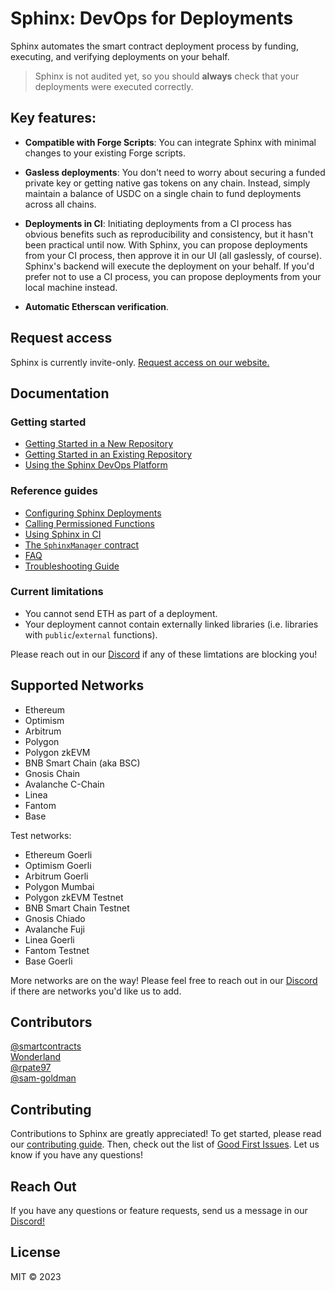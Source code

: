 # Sphinx: DevOps for Deployments

Sphinx automates the smart contract deployment process by funding, executing, and verifying deployments on your behalf.

> Sphinx is not audited yet, so you should **always** check that your deployments were executed correctly.

## Key features:

* **Compatible with Forge Scripts**: You can integrate Sphinx with minimal changes to your existing Forge scripts.

* **Gasless deployments**: You don't need to worry about securing a funded private key or getting native gas tokens on any chain. Instead, simply maintain a balance of USDC on a single chain to fund deployments across all chains.

* **Deployments in CI**: Initiating deployments from a CI process has obvious benefits such as reproducibility and consistency, but it hasn't been practical until now. With Sphinx, you can propose deployments from your CI process, then approve it in our UI (all gaslessly, of course). Sphinx's backend will execute the deployment on your behalf. If you'd prefer not to use a CI process, you can propose deployments from your local machine instead.

* **Automatic Etherscan verification**.

## Request access

Sphinx is currently invite-only. [Request access on our website.](https://sphinx.dev)

## Documentation

### Getting started

- [Getting Started in a New Repository](https://github.com/sphinx-labs/sphinx/blob/develop/docs/cli-quickstart.md)
- [Getting Started in an Existing Repository](https://github.com/sphinx-labs/sphinx/blob/develop/docs/cli-existing-project.md)
- [Using the Sphinx DevOps Platform](https://github.com/sphinx-labs/sphinx/blob/develop/docs/ops-getting-started.md)

### Reference guides

- [Configuring Sphinx Deployments](https://github.com/sphinx-labs/sphinx/blob/develop/docs/configuring-deployments.md)
- [Calling Permissioned Functions](https://github.com/sphinx-labs/sphinx/blob/develop/docs/permissioned-functions.md)
- [Using Sphinx in CI](https://github.com/sphinx-labs/sphinx/blob/develop/docs/ci-proposals.md)
- [The `SphinxManager` contract](https://github.com/sphinx-labs/sphinx/blob/develop/docs/sphinx-manager.md)
- [FAQ](https://github.com/sphinx-labs/sphinx/blob/develop/docs/faq.md)
- [Troubleshooting Guide](https://github.com/sphinx-labs/sphinx/blob/develop/docs/troubleshooting-guide.md)

### Current limitations

- You cannot send ETH as part of a deployment.
- Your deployment cannot contain externally linked libraries (i.e. libraries with `public`/`external` functions).

Please reach out in our [Discord](https://discord.gg/7Gc3DK33Np) if any of these limtations are blocking you!

## Supported Networks

- Ethereum
- Optimism
- Arbitrum
- Polygon
- Polygon zkEVM
- BNB Smart Chain (aka BSC)
- Gnosis Chain
- Avalanche C-Chain
- Linea
- Fantom
- Base

Test networks:

- Ethereum Goerli
- Optimism Goerli
- Arbitrum Goerli
- Polygon Mumbai
- Polygon zkEVM Testnet
- BNB Smart Chain Testnet
- Gnosis Chiado
- Avalanche Fuji
- Linea Goerli
- Fantom Testnet
- Base Goerli

More networks are on the way! Please feel free to reach out in our [Discord](https://discord.gg/7Gc3DK33Np) if there are networks you'd like us to add.

## Contributors

[@smartcontracts](https://github.com/smartcontracts)\
[Wonderland](https://defi.sucks/)\
[@rpate97](https://github.com/RPate97)\
[@sam-goldman](https://github.com/sam-goldman)

## Contributing

Contributions to Sphinx are greatly appreciated! To get started, please read our [contributing guide](https://github.com/sphinx-labs/sphinx/blob/develop/CONTRIBUTING.md). Then, check out the list of [Good First Issues](https://github.com/sphinx-labs/sphinx/contribute). Let us know if you have any questions!

## Reach Out

If you have any questions or feature requests, send us a message in our [Discord!](https://discord.gg/7Gc3DK33Np)

## License

MIT © 2023

